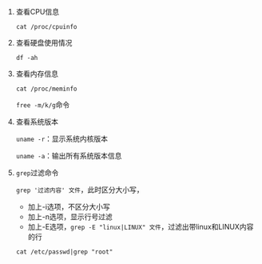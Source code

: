 1. 查看CPU信息

    `cat /proc/cpuinfo`

2. 查看硬盘使用情况

    `df -ah`

3. 查看内存信息

    `cat /proc/meminfo`

    `free -m/k/g`命令

4. 查看系统版本

    `uname -r`：显示系统内核版本

    `uname -a`：输出所有系统版本信息

5. `grep`过滤命令

    `grep '过滤内容' 文件`，此时区分大小写，

    - 加上-i选项，不区分大小写
    - 加上-n选项，显示行号过滤
    - 加上-E选项，`grep -E "linux|LINUX" 文件`，过滤出带linux和LINUX内容的行

    `cat /etc/passwd|grep "root"`